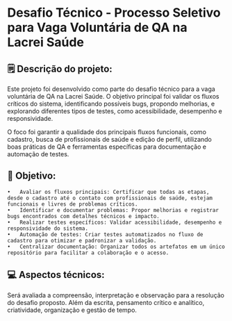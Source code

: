# Desafio Técnico - Processo Seletivo para Vaga Voluntária de QA na Lacrei Saúde


## 🗒️ Descrição do projeto:

Este projeto foi desenvolvido como parte do desafio técnico para a vaga voluntária de QA na Lacrei Saúde. O objetivo principal foi validar os fluxos críticos do sistema, identificando possíveis bugs, propondo melhorias, e explorando diferentes tipos de testes, como acessibilidade, desempenho e responsividade.

O foco foi garantir a qualidade dos principais fluxos funcionais, como cadastro, busca de profissionais de saúde e edição de perfil, utilizando boas práticas de QA e ferramentas específicas para documentação e automação de testes.

## 🚩 Objetivo:

	•	Avaliar os fluxos principais: Certificar que todas as etapas, desde o cadastro até o contato com profissionais de saúde, estejam funcionais e livres de problemas críticos.
	•	Identificar e documentar problemas: Propor melhorias e registrar bugs encontrados com detalhes técnicos e impacto.
	•	Realizar testes específicos: Validar acessibilidade, desempenho e responsividade do sistema.
	•	Automação de testes: Criar testes automatizados no fluxo de cadastro para otimizar e padronizar a validação.
	•	Centralizar documentação: Organizar todos os artefatos em um único repositório para facilitar a colaboração e o acesso.

## 💻 Aspectos técnicos:

Será avaliada a compreensão, interpretação e observação para a resolução do desafio proposto. Além da escrita, pensamento crítico e analítico, criatividade, organização e gestão de tempo. 

